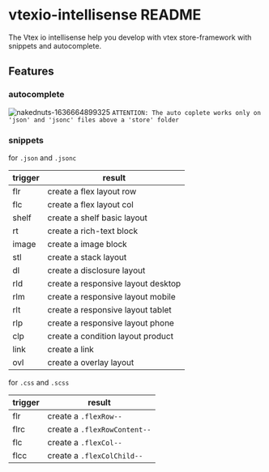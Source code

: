 # vtexio-intellisense README

The Vtex io intellisense help you develop with vtex store-framework with snippets and autocomplete.

## Features

### autocomplete 

![nakednuts-1636664899325](https://user-images.githubusercontent.com/48053804/141369446-3df45670-6d9b-4f4b-8e96-435518b884d9.gif)
`ATTENTION: The auto coplete works only on 'json' and 'jsonc' files above a 'store' folder `

### snippets 

for `.json` and `.jsonc`

| trigger |  result  |
| ------- | ----------- | 
| flr     | create a flex layout row |
| flc     | create a flex layout col |
| shelf   | create a shelf basic layout |
| rt  | create a rich-text block |
| image | create a image block |
| stl | create a stack layout |
| dl | create a disclosure layout|
| rld | create a responsive layout desktop |
| rlm | create a responsive layout mobile |
| rlt | create a responsive layout tablet |
| rlp | create a responsive layout phone |
| clp | create a condition layout product |
| link | create a link |
| ovl | create a overlay layout |


for `.css` and  `.scss`

| trigger |  result  |
| ------- | ----------- | 
| flr     | create a `.flexRow--` |
| flrc     | create a `.flexRowContent--` |
| flc     | create a `.flexCol--` |
| flcc     | create a `.flexColChild--` |


<!-- 

## Requirements

If you have any requirements or dependencies, add a section describing those and how to install and configure them.

## Extension Settings

Include if your extension adds any VS Code settings through the `contributes.configuration` extension point.

For example:

This extension contributes the following settings:

* `myExtension.enable`: enable/disable this extension
* `myExtension.thing`: set to `blah` to do something

## Known Issues

Calling out known issues can help limit users opening duplicate issues against your extension.

## Release Notes

Users appreciate release notes as you update your extension.

### 1.0.0

Initial release of ...

### 1.0.1

Fixed issue #.

### 1.1.0

Added features X, Y, and Z.

-----------------------------------------------------------------------------------------------------------

## Working with Markdown

**Note:** You can author your README using Visual Studio Code.  Here are some useful editor keyboard shortcuts:

* Split the editor (`Cmd+\` on macOS or `Ctrl+\` on Windows and Linux)
* Toggle preview (`Shift+CMD+V` on macOS or `Shift+Ctrl+V` on Windows and Linux)
* Press `Ctrl+Space` (Windows, Linux) or `Cmd+Space` (macOS) to see a list of Markdown snippets

### For more information

* [Visual Studio Code's Markdown Support](http://code.visualstudio.com/docs/languages/markdown)
* [Markdown Syntax Reference](https://help.github.com/articles/markdown-basics/)

**Enjoy!** -->
